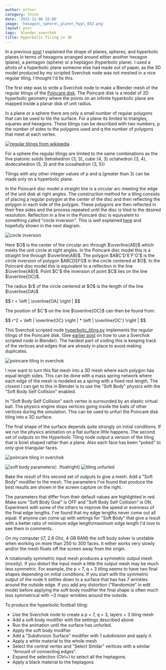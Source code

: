 ```yaml
---
author: elfnor
category: think
date: '2015-11-06 22:00'
image: 'hexagon\_sphere\_plane\_hyp\_032.png'
layout: post
tags:  blender sverchok
title: Hyperbolic Tiling in 3D
---
```


In a previous [post](%7Bfilename%7Dhyperbolic_planes.md) I explained the shape of planes, spheres, and hyperbolic planes in terms of hexagons arranged around either another hexagon (plane), a pentagon (sphere) or a heptagon (hyperbolic plane). I used a photo of a hyperbolic plane someone else had made out of paper, as the 3D model produced by my scripted Sverchok node was not meshed in a nice regular tiling. I thought I\'d fix this.

The first step was to write a Sverchok node to make a Blender mesh of the regular tilings of the [Poincaré disk](https://en.wikipedia.org/wiki/Poincar%C3%A9_disk_model). The Poincaré disk is a model of 2D hyperbolic geometry where the points on an infinite hyperbolic plane are mapped inside a planar disk of unit radius.

In a plane or a sphere there are only a small number of regular polygons that can be used to tile the surface. For a plane its limited to triangles, squares and hexagons. These tilings can be described with two numbers, p the number of sides to the polygons used and q the number of polygons that meet at each vertex.

[![regular tilings from wikipedia](%7B%7B%20site.baseurl%20%7D%7D/images/regular_tilings_wikipedia.png)](https://en.wikipedia.org/wiki/Uniform_tilings_in_hyperbolic_plane)

For a sphere the regular tilings are limited to the same combinations as the five platonic solids (tetrahedron {3, 3}, cube {4, 3} octahedron {3, 4}, dodecahedron {5, 3} and the icosahedron {3, 5})

Tilings with any other integer values of p and q (greater than 3) can be made only on a hyperbolic plane.

In the Poincaré disc model a straight line is a circular arc meeting the edge of the unit disk at right angles. The construction method for a tiling consists of placing a regular polygon at the center of the disc and then reflecting the polygon in each side of the polygon. These polygons are then reflected in their free sides and the process repeated until the disc is tiled to the desired resolution. Reflection in a line in the Poincaré disc is equivalent to something called \"circle inversion\". This is well explained [here](http://moniker.name/worldmaking/?p=385) and hopefully shown in the next diagram.

![circle inversion](%7B%7B%20site.baseurl%20%7D%7D/images/circle_inversion.png)

Here \$O\$ is the center of the circular arc through \$\\overline{AB}\$ which meets the unit circle at right angles. In the Poincaré disc model this is a straight line through \$\\overline{AB}\$. The polygon \$ABC\'D\'E\'F\'G\'\$ is the circle inversion of polygon \$ABCDEFG\$ in the circle centered at \$O\$. In the Poincaré disc model this is equivalent to a reflection in the line \$\\overline{AB}\$. Point \$C\'\$ the inversion of point \$C\$ lies on the line \$\\overline{OC}\$.

The radius \$r\$ of the circle centered at \$O\$ is the length of the line \$\\overline{OA}\$

\$\$
r = \\left \| \\overline{OA} \\right \|
\$\$

The position of \$C\'\$ on the line \$\\overline{OC}\$ can then be found from:

\$\$
r\^2 = \\left \| \\overline{OC} \\right \| \* \\left \| \\overline{OC\'} \\right \|
\$\$

This Sverchok scripted node [hyperbolic\_tiling.py](https://github.com/elfnor/hyperbolic_coral) implements the regular tilings of the Poincaré disk. (See [earlier post](%7Bfilename%7Dhyperbolic_planes.md) on how to use a Sverchok scripted node in Blender). The hardest part of coding this is keeping track of the vertices and edges that are already in place to avoid making duplicates.

![poincare tiling in sverchok](%7B%7B%20site.baseurl%20%7D%7D/images/poincare_7-3.png)

I now want to turn this flat mesh into a 3D mesh where each polygon has equal length sides. This can be done with a mass spring network where each edge of the mesh is modeled as a spring with a fixed rest length. The closest I can get to this in Blender is to use the \"Soft Body\" physics with the \"Soft Body Self Collision\" enabled.

In \"Soft Body Self Collision\" each vertex is surrounded by an elastic virtual ball. The physics engine stops vertices going inside the balls of other vertices during the simulation. This can be used to unfurl the Poincaré disk tiling into a 3D surface.

The final shape of the surface depends quite strongly on initial conditions. If we run the physics animation on a flat surface little happens. The second set of outputs on the Hyperbolic Tiling node output a version of the tiling that is bowl shaped rather than a plane. Also each face has been \"poked\" to only give triangular faces.

![poincare tiling in sverchok](%7B%7B%20site.baseurl%20%7D%7D/images/poincare_7-3_poked_cupped.png)

![soft body parameters](%7B%7B%20site.baseurl%20%7D%7D/images/soft_body_parameters.png){: .floatright}
![tiling unfurled](%7B%7B%20site.baseurl%20%7D%7D/images/tiling_unfurled.png)

Bake the result of this second set of outputs to give a mesh. Add a \"Soft Body\" modifier to the mesh. The parameters I\'ve found that produce the best results are shown in the screen capture on the right.

The parameters that differ from their default values are highlighted in red. Make sure \"Soft Body Goal\" is OFF and \"Soft Body Self Collision\" is ON. Experiment with some of the others to improve the speed or evenness of the final edge lengths. I\'ve found that my edge lengths never come out all equal. If anyone can come up with settings for \"Soft Body\" that give a result with a better ratio of minimum edge length/maximum edge length I\'d love to see them in comments.

On my computer (i7, 2.8 Ghz, 4 GB RAM) the soft body solver is unstable when working on more than 250 to 300 faces. It either works very slowly and/or the mesh floats off the screen away from the origin.

A rotationally symmetric input mesh produces a symmetric output mesh (mostly). If you distort the input mesh a little the output mesh may be much less symmetric. For example, the p = 7, q = 3 tiling seems to have two final shapes depending on initial conditions. If you start with the symmetric output of the node it settles down to a surface that has has 7 wrinkles around the outside edge. If you add any distortion (\"Randomize\" in edit mode) before applying the soft body modifier the final shape is often much less symmetrical with \~3 major wrinkles around the outside.

To produce the hyperbolic football tiling:

-   Use the Sverchok node to create a p = 7, q = 3, layers = 3 tiling mesh
-   Add a soft body modifier with the settings described above
-   Run the animation until the surface has unfurled.
-   Apply the soft body modifier
-   Add a \"Subdivision Surface\" modifier with 1 subdivision and apply it.
-   Apply a white material to the whole mesh
-   Select the central vertex and \"Select Similar\" vertices with a similar \"Amount of connecting edges\".
-   Expand the selection (Ctrl+) to select all the heptagons.
-   Apply a black material to the heptagons
